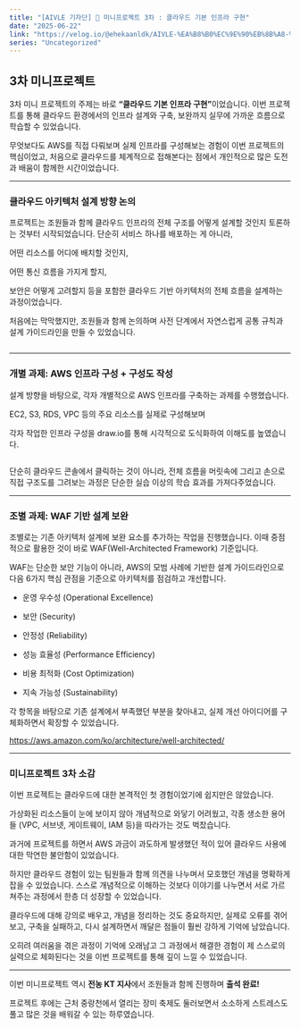 ```yaml
---
title: "[AIVLE 기자단] 🌟 미니프로젝트 3차 : 클라우드 기본 인프라 구현"
date: "2025-06-22"
link: "https://velog.io/@ehekaanldk/AIVLE-%EA%B8%B0%EC%9E%90%EB%8B%A8-%EB%AF%B8%EB%8B%88%ED%94%84%EB%A1%9C%EC%A0%9D%ED%8A%B8-3%EC%B0%A8-%ED%81%B4%EB%9D%BC%EC%9A%B0%EB%93%9C-%EA%B8%B0%EB%B3%B8-%EC%9D%B8%ED%94%84%EB%9D%BC-%EA%B5%AC%ED%98%84"
series: "Uncategorized"
---
```


<h2 id="3차-미니프로젝트">3차 미니프로젝트</h2>
<p>3차 미니 프로젝트의 주제는 바로 <strong>“클라우드 기본 인프라 구현”</strong>이었습니다.
이번 프로젝트를 통해 클라우드 환경에서의 인프라 설계와 구축, 보완까지 실무에 가까운 흐름으로 학습할 수 있었습니다.</p>
<p>무엇보다도 AWS를 직접 다뤄보며 실제 인프라를 구성해보는 경험이 이번 프로젝트의 핵심이었고,
처음으로 클라우드를 체계적으로 접해본다는 점에서 개인적으로 많은 도전과 배움이 함께한 시간이었습니다.</p>
<hr />
<h3 id="클라우드-아키텍처-설계-방향-논의">클라우드 아키텍처 설계 방향 논의</h3>
<p>프로젝트는 조원들과 함께 클라우드 인프라의 전체 구조를 어떻게 설계할 것인지 토론하는 것부터 시작되었습니다.
단순히 서비스 하나를 배포하는 게 아니라,</p>
<p>어떤 리소스를 어디에 배치할 것인지,</p>
<p>어떤 통신 흐름을 가지게 할지,</p>
<p>보안은 어떻게 고려할지 등을 포함한
클라우드 기반 아키텍처의 전체 흐름을 설계하는 과정이었습니다.</p>
<p>처음에는 막막했지만, 조원들과 함께 논의하며 사전 단계에서 자연스럽게 공통 규칙과 설계 가이드라인을 만들 수 있었습니다.</p>
<p><img alt="" src="https://velog.velcdn.com/images/ehekaanldk/post/91c5621e-c4a5-4eaf-83bf-4143e3e3562f/image.png" /></p>
<hr />
<h3 id="개별-과제-aws-인프라-구성--구성도-작성">개별 과제: AWS 인프라 구성 + 구성도 작성</h3>
<p>설계 방향을 바탕으로, 각자 개별적으로 AWS 인프라를 구축하는 과제를 수행했습니다.</p>
<p>EC2, S3, RDS, VPC 등의 주요 리소스를 실제로 구성해보며</p>
<p>각자 작업한 인프라 구성을 draw.io를 통해 시각적으로 도식화하여 이해도를 높였습니다.</p>
<p><img alt="" src="https://velog.velcdn.com/images/ehekaanldk/post/10575f0f-4156-4c3c-beaa-c408173a395b/image.png" /></p>
<p>단순히 클라우드 콘솔에서 클릭하는 것이 아니라, 전체 흐름을 머릿속에 그리고 손으로 직접 구조도를 그려보는 과정은 단순한 실습 이상의 학습 효과를 가져다주었습니다.</p>
<hr />
<h3 id="조별-과제-waf-기반-설계-보완">조별 과제: WAF 기반 설계 보완</h3>
<p>조별로는 기존 아키텍처 설계에 보완 요소를 추가하는 작업을 진행했습니다.
이때 중점적으로 활용한 것이 바로 WAF(Well-Architected Framework) 기준입니다.</p>
<p>WAF는 단순한 보안 기능이 아니라,
AWS의 모범 사례에 기반한 설계 가이드라인으로
다음 6가지 핵심 관점을 기준으로 아키텍처를 점검하고 개선합니다.</p>
<ul>
<li><p>운영 우수성 (Operational Excellence)</p>
</li>
<li><p>보안 (Security)</p>
</li>
<li><p>안정성 (Reliability)</p>
</li>
<li><p>성능 효율성 (Performance Efficiency)</p>
</li>
<li><p>비용 최적화 (Cost Optimization)</p>
</li>
<li><p>지속 가능성 (Sustainability)</p>
</li>
</ul>
<p>각 항목을 바탕으로 기존 설계에서 부족했던 부분을 찾아내고, 실제 개선 아이디어를 구체화하면서 확장할 수 있었습니다. </p>
<p><a href="https://aws.amazon.com/ko/architecture/well-architected/">https://aws.amazon.com/ko/architecture/well-architected/</a></p>
<hr />
<h3 id="미니프로젝트-3차-소감">미니프로젝트 3차 소감</h3>
<p>이번 프로젝트는 클라우드에 대한 본격적인 첫 경험이었기에 쉽지만은 않았습니다.</p>
<p>가상화된 리소스들이 눈에 보이지 않아 개념적으로 와닿기 어려웠고, 각종 생소한 용어들 (VPC, 서브넷, 게이트웨이, IAM 등)을 따라가는 것도 벅찼습니다.</p>
<p>과거에 프로젝트를 하면서 AWS 과금이 과도하게 발생했던 적이 있어 클라우드 사용에 대한 막연한 불안함이 있었습니다.</p>
<p>하지만 클라우드 경험이 있는 팀원들과 함께 의견을 나누며서 모호했던 개념을 명확하게 잡을 수 있었습니다. 스스로 개념적으로 이해하는 것보다 이야기를 나누면서 서로 가르쳐주는 과정에서 한층 더 성장할 수 있었습니다. </p>
<p>클라우드에 대해 강의로 배우고, 개념을 정리하는 것도 중요하지만,
실제로 오류를 겪어보고, 구축을 실패하고, 다시 설계하면서 깨달은 점들이 훨씬 강하게 기억에 남았습니다. </p>
<p>오히려 여러움을 겪은 과정이 기억에 오래남고 그 과정에서 해결한 경험이 제 스스로의 실력으로 체화된다는 것을 이번 프로젝트를 통해 깊이 느낄 수 있었습니다.</p>
<hr />
<p>이번 미니프로젝트 역시 <strong>전농 KT 지사</strong>에서 조원들과 함께 진행하며 <strong>출석 완료!</strong></p>
<p>프로젝트 후에는 근처 중랑천에서 열리는 장미 축제도 둘러보면서 
소소하게 스트레스도 풀고 많은 것을 배워갈 수 있는 하루였습니다.
<img alt="" src="https://velog.velcdn.com/images/ehekaanldk/post/7553bebc-ad61-4b8f-aae7-c960b11dbb07/image.png" /></p>
